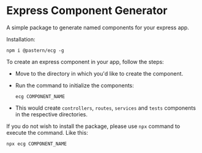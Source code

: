 # Express Component Generator

A simple package to generate named components for your express app.

Installation:

```
npm i @pastern/ecg -g
```

To create an express component in your app, follow the steps:

- Move to the directory in which you'd like to create the component.
- Run the command to initialize the components:
  
  ```
  ecg COMPONENT_NAME
  ```

- This would create `controllers`, `routes`, `services` and `tests` components in the respective directories.

If you do not wish to install the package, please use `npx` command to execute the command. Like this:
```
npx ecg COMPONENT_NAME
```